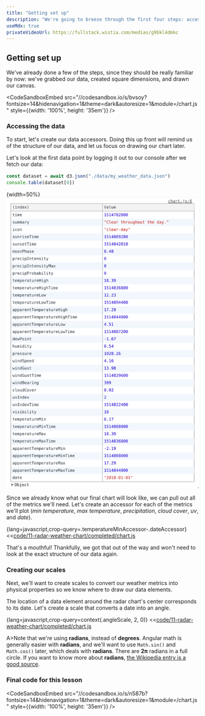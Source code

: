 ```yaml
---
title: "Getting set up"
description: "We're going to breeze through the first four steps: accessing our data, creating our dimensions, drawing our canvas, and creating our scales."
useMdx: true
privateVideoUrl: https://fullstack.wistia.com/medias/g9bkl4dmkc
---
```


## Getting set up

We've already done a few of the steps, since they should be really familiar by now: we've grabbed our data, created square dimensions, and drawn our canvas.

<CodeSandboxEmbed
  src="//codesandbox.io/s/bvsoy?fontsize=14&hidenavigation=1&theme=dark&autoresize=1&module=/chart.js"
  style={{width: '100%', height: '35em'}}
/>

### Accessing the data

To start, let's create our data accessors. Doing this up front will remind us of the structure of our data, and let us focus on drawing our chart later.

Let's look at the first data point by logging it out to our console after we fetch our data:

```javascript
const dataset = await d3.json("./data/my_weather_data.json")
console.table(dataset[0])
```

{width=50%}
![Our dataset](./public/images/1-making-your-first-chart/dataset.png)

Since we already know what our final chart will look like, we can pull out all of the metrics we'll need. Let's create an accessor for each of the metrics we'll plot (_min temperature_, _max temperature_, _precipitation_, _cloud cover_, _uv_, and _date_).

{lang=javascript,crop-query=.temperatureMinAccessor-.dateAccessor}
<<[code/11-radar-weather-chart/completed/chart.js](./protected/code/11-radar-weather-chart/completed/chart.js)

That's a mouthful! Thankfully, we got that out of the way and won't need to look at the exact structure of our data again.

### Creating our scales

Next, we'll want to create scales to convert our weather metrics into physical properties so we know where to draw our data elements.

The location of a data element around the radar chart's center corresponds to its date. Let's create a scale that converts a date into an angle.

{lang=javascript,crop-query=context(.angleScale, 2, 0)}
<<[code/11-radar-weather-chart/completed/chart.js](./protected/code/11-radar-weather-chart/completed/chart.js)

A>Note that we're using **radians**, instead of **degrees**. Angular math is generally easier with **radians**, and we'll want to use `Math.sin()` and `Math.cos()` later, which deals with **radians**. There are **2π** radians in a full circle. If you want to know more about **radians**, [the Wikipedia entry is a good source](https://en.wikipedia.org/wiki/Radian).

### Final code for this lesson

<CodeSandboxEmbed
  src="//codesandbox.io/s/n587b?fontsize=14&hidenavigation=1&theme=dark&autoresize=1&module=/chart.js"
  style={{width: '100%', height: '35em'}}
/>
